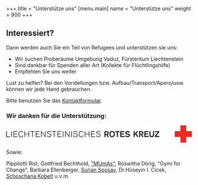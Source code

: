 +++
title = "Unterstütze uns"
[menu.main]
name =  "Unterstütze uns"
weight = 900
+++

## Interessiert? 

Dann werden auch Sie ein Teil von Refugees und unterstützen sie uns: 

 - Wir suchen Proberäume Umgebung Vaduz, Fürstentum Liechtenstein
 - Sind dankbar für Spenden aller Art (Kollekte für Flüchtlingshilfe)
 - Empfehlen Sie uns weiter

Lust zu helfen? Bei den Vorstellungen bzw. Aufbau/Transport/Apero/usw. können wir jede Hand gebrauchen. 

Bitte benutzen Sie das [Kontaktformular](http://therefugees.ch/contact/).



### Wir danken für die Unterstützung: 

<img src="/RotesKreuz-Logo-Web.gif"/>

Sowie: 

Pippilotti Rist, Gottfried Bechthold, ["MUmAs"](http://www.mumas.li/), Roswitha Dörig, "Gymi for Change", Barbara Ellenberger, [Surian Soosay](https://www.flickr.com/photos/ssoosay/), Dr.Hüseyin I. Cicek, [Schoschana Kobelt](http://schoschanakobelt.ch/) u.v.m.
